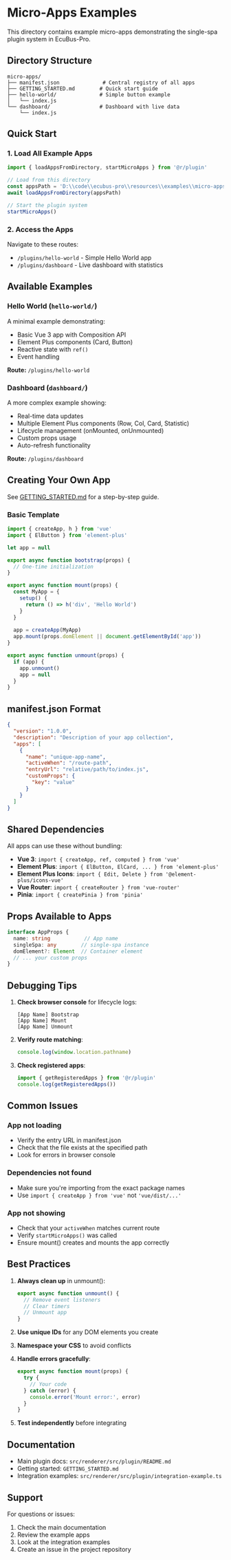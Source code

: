 # Micro-Apps Examples

This directory contains example micro-apps demonstrating the single-spa plugin system in EcuBus-Pro.

## Directory Structure

```
micro-apps/
├── manifest.json              # Central registry of all apps
├── GETTING_STARTED.md        # Quick start guide
├── hello-world/              # Simple button example
│   └── index.js
└── dashboard/                # Dashboard with live data
    └── index.js
```

## Quick Start

### 1. Load All Example Apps

```typescript
import { loadAppsFromDirectory, startMicroApps } from '@r/plugin'

// Load from this directory
const appsPath = 'D:\\code\\ecubus-pro\\resources\\examples\\micro-apps'
await loadAppsFromDirectory(appsPath)

// Start the plugin system
startMicroApps()
```

### 2. Access the Apps

Navigate to these routes:
- `/plugins/hello-world` - Simple Hello World app
- `/plugins/dashboard` - Live dashboard with statistics

## Available Examples

### Hello World (`hello-world/`)
A minimal example demonstrating:
- Basic Vue 3 app with Composition API
- Element Plus components (Card, Button)
- Reactive state with `ref()`
- Event handling

**Route:** `/plugins/hello-world`

### Dashboard (`dashboard/`)
A more complex example showing:
- Real-time data updates
- Multiple Element Plus components (Row, Col, Card, Statistic)
- Lifecycle management (onMounted, onUnmounted)
- Custom props usage
- Auto-refresh functionality

**Route:** `/plugins/dashboard`

## Creating Your Own App

See [GETTING_STARTED.md](./GETTING_STARTED.md) for a step-by-step guide.

### Basic Template

```javascript
import { createApp, h } from 'vue'
import { ElButton } from 'element-plus'

let app = null

export async function bootstrap(props) {
  // One-time initialization
}

export async function mount(props) {
  const MyApp = {
    setup() {
      return () => h('div', 'Hello World')
    }
  }
  
  app = createApp(MyApp)
  app.mount(props.domElement || document.getElementById('app'))
}

export async function unmount(props) {
  if (app) {
    app.unmount()
    app = null
  }
}
```

## manifest.json Format

```json
{
  "version": "1.0.0",
  "description": "Description of your app collection",
  "apps": [
    {
      "name": "unique-app-name",
      "activeWhen": "/route-path",
      "entryUrl": "relative/path/to/index.js",
      "customProps": {
        "key": "value"
      }
    }
  ]
}
```

## Shared Dependencies

All apps can use these without bundling:

- **Vue 3**: `import { createApp, ref, computed } from 'vue'`
- **Element Plus**: `import { ElButton, ElCard, ... } from 'element-plus'`
- **Element Plus Icons**: `import { Edit, Delete } from '@element-plus/icons-vue'`
- **Vue Router**: `import { createRouter } from 'vue-router'`
- **Pinia**: `import { createPinia } from 'pinia'`

## Props Available to Apps

```typescript
interface AppProps {
  name: string           // App name
  singleSpa: any        // single-spa instance
  domElement?: Element  // Container element
  // ... your custom props
}
```

## Debugging Tips

1. **Check browser console** for lifecycle logs:
   ```
   [App Name] Bootstrap
   [App Name] Mount
   [App Name] Unmount
   ```

2. **Verify route matching**:
   ```javascript
   console.log(window.location.pathname)
   ```

3. **Check registered apps**:
   ```javascript
   import { getRegisteredApps } from '@r/plugin'
   console.log(getRegisteredApps())
   ```

## Common Issues

### App not loading
- Verify the entry URL in manifest.json
- Check that the file exists at the specified path
- Look for errors in browser console

### Dependencies not found
- Make sure you're importing from the exact package names
- Use `import { createApp } from 'vue'` not `'vue/dist/...'`

### App not showing
- Check that your `activeWhen` matches current route
- Verify `startMicroApps()` was called
- Ensure mount() creates and mounts the app correctly

## Best Practices

1. **Always clean up** in unmount():
   ```javascript
   export async function unmount() {
     // Remove event listeners
     // Clear timers
     // Unmount app
   }
   ```

2. **Use unique IDs** for any DOM elements you create

3. **Namespace your CSS** to avoid conflicts

4. **Handle errors gracefully**:
   ```javascript
   export async function mount(props) {
     try {
       // Your code
     } catch (error) {
       console.error('Mount error:', error)
     }
   }
   ```

5. **Test independently** before integrating

## Documentation

- Main plugin docs: `src/renderer/src/plugin/README.md`
- Getting started: `GETTING_STARTED.md`
- Integration examples: `src/renderer/src/plugin/integration-example.ts`

## Support

For questions or issues:
1. Check the main documentation
2. Review the example apps
3. Look at the integration examples
4. Create an issue in the project repository

